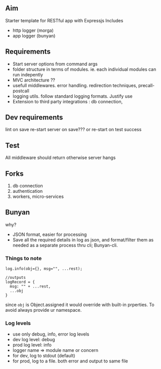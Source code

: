 ## Aim
Starter template for RESTful app with Expressjs 
Includes 
- http logger (morga) 
- app logger (bunyan)

## Requirements
- Start server options from command args 
- folder structure in terms of modules. ie. each individual modules can  
run indepently
- MVC architecture ?? 
- usefull middlewares. error handling. redirection techniques, precall-postcall
- logging utils. follow standard logging formats. Justify use
- Extension to third party integrations : db connection, 

## Dev requirements
lint on save
re-start server on save??? or re-start on test success

## Test
All middleware should return otherwise server hangs 

## Forks
1. db connection
2. authentication
3. workers, micro-services


## Bunyan
why?
- JSON format, easier for processing
- Save all the required details in log as json, and format/filter them as needed as a separate
process thru cli; Bunyan-cli. 

### Things to note
```
log.info(obj={}, msg="", ...rest);

//outputs
logRecord = {
  msg: "" + ...rest,
  ...obj
}
```
since  `obj` is Object.assigned it would override with built-in prperties. 
To avoid always provide ur namespace.

### Log levels
- use only debug, info, error log levels
- dev log level: debug
- prod log level: info
- logger name => module name or concern
- for dev, log to stdout (default)
- for prod, log to a file. both error and output to same file

